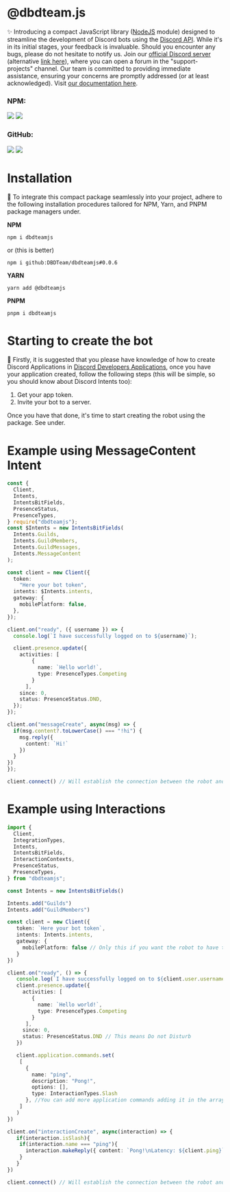 # @dbdteam.js
✨ Introducing a compact JavaScript library ([NodeJS](https://nodejs.org/en) module) designed to streamline the development of Discord bots using the [Discord API](https://discord.com/developers/docs/intro). While it's in its initial stages, your feedback is invaluable. Should you encounter any bugs, please do not hesitate to notify us. Join our [official Discord server](http://discord.idcteam.xyz/) (alternative [link here](https://discord.gg/FTtVXfj)), where you can open a forum in the "support-projects" channel. Our team is committed to providing immediate assistance, ensuring your concerns are promptly addressed (or at least acknowledged). Visit [our documentation here](https://js.idcteam.xyz/).

### NPM:
![](https://img.shields.io/npm/v/dbdteamjs) ![](https://img.shields.io/npm/dt/dbdteamjs)
### GitHub:
![](https://img.shields.io/github/stars/DBDTeam/dbdteamjs) ![](https://img.shields.io/github/forks/DBDTeam/dbdteamjs)
# Installation
🚀 To integrate this compact package seamlessly into your project, adhere to the following installation procedures tailored for NPM, Yarn, and PNPM package managers under.

**NPM**
``` 
npm i dbdteamjs 
``` 
or (this is better)
```
npm i github:DBDTeam/dbdteamjs#0.0.6
```
**YARN**
```
yarn add @dbdteamjs
```
**PNPM** 
```
pnpm i dbdteamjs
```

# Starting to create the bot
🎒 Firstly, it is suggested that you please have knowledge of how to create Discord Applications in [Discord Developers Applications](https://discord.com/developers/applications), once you have your application created, follow the following steps (this will be simple, so you should know about Discord Intents too):

1. Get your app token.
2. Invite your bot to a server.

Once you have that done, it's time to start creating the robot using the package. See under.

# Example using MessageContent Intent
```typescript
const {
  Client,
  Intents,
  IntentsBitFields,
  PresenceStatus,
  PresenceTypes,
} require("dbdteamjs");
const $Intents = new IntentsBitFields(
  Intents.Guilds,
  Intents.GuildMembers,
  Intents.GuildMessages,
  Intents.MessageContent
);

const client = new Client({
  token:
    "Here your bot token",
  intents: $Intents.intents,
  gateway: {
    mobilePlatform: false,
  },
});

client.on("ready", ({ username }) => {
  console.log(`I have successfully logged on to ${username}`);

  client.presence.update({
    activities: [
        {
          name: `Hello world!`,
          type: PresenceTypes.Competing
        }
      ],
    since: 0,
    status: PresenceStatus.DND,
  });
});

client.on("messageCreate", async(msg) => {
  if(msg.content?.toLowerCase() === "!hi") {
    msg.reply({
      content: `Hi!`
    })
  }
})
});

client.connect() // Will establish the connection between the robot and the WS.
```
# Example using Interactions
```typescript
import {
  Client,
  IntegrationTypes,
  Intents,
  IntentsBitFields,
  InteractionContexts,
  PresenceStatus,
  PresenceTypes,
} from "dbdteamjs";

const Intents = new IntentsBitFields()

Intents.add("Guilds")
Intents.add("GuildMembers")

const client = new Client({
   token: `Here your bot token`,
   intents: Intents.intents,
   gateway: {
     mobilePlatform: false // Only this if you want the robot to have the online icon on a mobile device.
   }
})

client.on("ready", () => {
   console.log(`I have successfully logged on to ${client.user.username}`)
   client.presence.update({
     activities: [
        {
          name: `Hello world!`,
          type: PresenceTypes.Competing
        }
      ], 
     since: 0,
     status: PresenceStatus.DND // This means Do not Disturb
   })

   client.application.commands.set(
    [
      {
        name: "ping",
        description: "Pong!",
        options: [],
        type: InteractionTypes.Slash
      }, //You can add more application commands adding it in the array.
    ]
   )
})

client.on("interactionCreate", async(interaction) => {
   if(interaction.isSlash){
    if(interaction.name === "ping"){
      interaction.makeReply({ content: `Pong!\nLatency: ${client.ping}` })
    }
   }
})

client.connect() // Will establish the connection between the robot and the WS.
```
